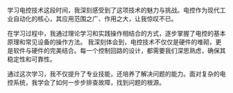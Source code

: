 学习电控技术这段时间，我深刻感受到了这项技术的魅力与挑战。电控作为现代工业自动化的核心，其应用范围之广、作用之大，让我惊叹不已。

在学习过程中，我通过理论学习和实践操作相结合的方式，逐步掌握了电控的基本原理和常见设备的操作方法。
我深刻体会到，电控技术不仅仅是硬件的堆砌，更是软件与硬件的完美结合。每一个控制回路的设计，都需要我们深思熟虑，确保其稳定性和可靠性。

通过这次学习，我不仅提升了专业技能，还培养了解决问题的能力。面对复杂的电控系统，我学会了如何一步步排查故障，找到问题的根源。